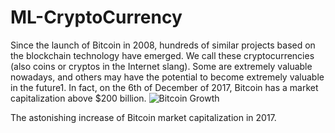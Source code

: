 # ML-CryptoCurrency
Since the launch of Bitcoin in 2008, hundreds of similar projects based on the blockchain technology have emerged. We call these cryptocurrencies (also coins or cryptos in the Internet slang). Some are extremely valuable nowadays, and others may have the potential to become extremely valuable in the future1. In fact, on the 6th of December of 2017, Bitcoin has a market capitalization above $200 billion.
![Bitcoin Growth](https://news.bitcoin.com/wp-content/uploads/2017/03/28346983aw.png)

The astonishing increase of Bitcoin market capitalization in 2017.
